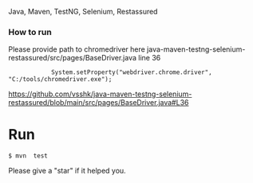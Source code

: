 Java, Maven, TestNG, Selenium, Restassured
### How to run
Please provide path to chromedriver here java-maven-testng-selenium-restassured/src/pages/BaseDriver.java line 36
```
            System.setProperty("webdriver.chrome.driver", "C:/tools/chromedriver.exe");
```

https://github.com/vsshk/java-maven-testng-selenium-restassured/blob/main/src/pages/BaseDriver.java#L36
# Run
```
$ mvn  test
```
Please give a "star" if it helped you.